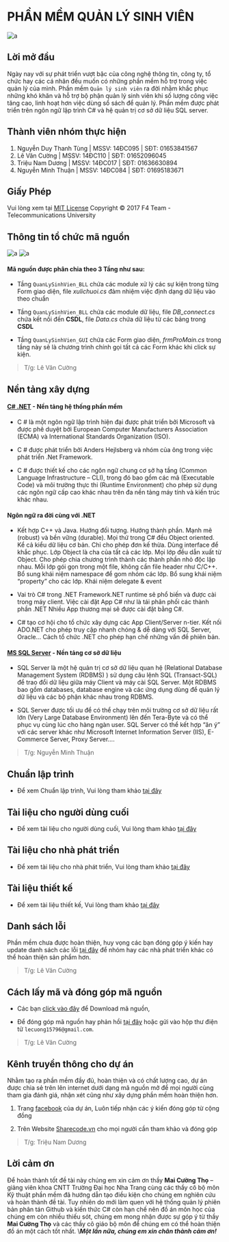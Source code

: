 # PHẦN MỀM QUẢN LÝ SINH VIÊN
![a](https://user-images.githubusercontent.com/27596661/28235914-d6ff2b0a-6942-11e7-8c61-2013b95c1303.PNG)
## Lời mở đầu
Ngày nay với sự phát triển vượt bậc của công nghệ thông tin, công ty, tổ chức hay các cá nhân đều muốn có những phần mềm hỗ trợ trong việc quản lý của mình. Phần mềm `Quản lý sinh viên` ra đời nhằm khắc phục những khó khăn và hỗ trợ bộ phận quản lý sinh viên khi số lượng công việc tăng cao, linh hoạt hơn việc dùng sổ sách để quản lý.
Phần mềm được phát triển trên ngôn ngữ lập trình C# và hệ quản trị cơ sở dữ liệu SQL server.
## Thành viên nhóm thực hiện
1) Nguyễn Duy Thanh Tùng | MSSV: 14ĐC095 | SĐT: 01653841567
2) Lê Văn Cường | MSSV: 14ĐC110 | SĐT: 01652096045
3) Triệu Nam Dương | MSSV: 14ĐC017  | SĐT: 01636630894
4) Nguyễn Minh Thuận | MSSV: 14ĐC084 | SĐT: 01695183671
## Giấy Phép
Vui lòng xem tại [MIT License](https://github.com/F4Team-DHCN1A/QLSV/blob/master/LICENSE) Copyright © 2017 F4 Team - Telecommunications University

## Thông tin tổ chức mã nguồn 
![a](https://user-images.githubusercontent.com/27596661/28235728-3a03d372-693e-11e7-80e3-f40cba1c35f4.png)
![a](https://user-images.githubusercontent.com/27596661/28235747-afaa6334-693e-11e7-86c3-b8993361b441.png)

#### Mã nguồn được phân chia theo 3 Tầng như sau: 

* Tầng `QuanLySinhVien_BLL` chứa các module xử lý các sự kiện trong từng Form giao diện, file *xulichuoi.cs* đảm nhiệm việc định dạng dữ liệu vào theo chuẩn


* Tầng `QuanLySinhVien_BLL` chứa các module dữ liệu, file *DB_connect.cs* chứa kết nối đến **CSDL**, file *Data.cs* chứa dữ liệu từ các bảng trong  **CSDL**


* Tầng `QuanLySinhVien_GUI` chứa các Form giao diện, *frmProMain.cs* trong tầng này sẽ là chương trình chính gọi tất cả các Form khác khi click sự kiện.

> T/g: Lê Văn Cường
## Nền tảng xây dựng
#### [C# .NET](https://docs.microsoft.com/en-us/dotnet/csharp/getting-started/introduction-to-the-csharp-language-and-the-net-framework) - Nền tảng hệ thống phần mềm
* C # là một ngôn ngữ lập trình hiện đại được phát triển bởi Microsoft và được phê duyệt bởi European Computer Manufacturers Association (ECMA) và International Standards Organization (ISO).

* C # được phát triển bởi Anders Hejlsberg và nhóm của ông trong việc phát triển .Net Framework.

* C # được thiết kế cho các ngôn ngữ chung cơ sở hạ tầng (Common Language Infrastructure – CLI), trong đó bao gồm các mã (Executable Code) và môi trường thực thi (Runtime Environment) cho phép sử dụng các ngôn ngữ cấp cao khác nhau trên đa nền tảng máy tính và kiến trúc khác nhau.

#### Ngôn ngữ ra đời cùng với .NET

* Kết hợp C++ và Java. Hướng đối tượng. Hướng thành phần. Mạnh mẽ (robust) và bền vững (durable). Mọi thứ trong C# đều Object oriented. Kể cả kiểu dữ liệu cơ bản. Chỉ cho phép đơn kế thừa. Dùng interface để khắc phục. Lớp Object là cha của tất cả các lớp. Mọi lớp đều dẫn xuất từ Object. Cho phép chia chương trình thành các thành phần nhỏ độc lập nhau. Mỗi lớp gói gọn trong một file, không cần file header như C/C++. Bổ sung khái niệm namespace để gom nhóm các lớp. Bổ sung khái niệm “property” cho các lớp. Khái niệm delegate & event

* Vai trò C# trong .NET Framework.NET runtime sẽ phổ biến và được cài trong máy client. Việc cài đặt App C# như là tái phân phối các thành phần .NET Nhiều App thương mại sẽ được cài đặt bằng C#.

* C# tạo cơ hội cho tổ chức xây dựng các App Client/Server n-tier. Kết nối ADO.NET cho phép truy cập nhanh chóng & dễ dàng với SQL Server, Oracle… Cách tổ chức .NET cho phép hạn chế những vấn đề phiên bản.

#### [MS SQL Server](https://www.microsoft.com/en-us/sql-server/sql-server-2016) - Nền tảng cơ sở dữ liệu
* SQL Server là một hệ quản trị cơ sở dữ liệu quan hệ (Relational Database Management System (RDBMS) ) sử dụng câu lệnh SQL (Transact-SQL) để trao đổi dữ liệu giữa máy Client và máy cài SQL Server. Một RDBMS bao gồm databases, database engine và các ứng dụng dùng để quản lý dữ liệu và các bộ phận khác nhau trong RDBMS.

* SQL Server được tối ưu để có thể chạy trên môi trường cơ sở dữ liệu rất lớn (Very Large Database Environment) lên đến Tera-Byte và có thể phục vụ cùng lúc cho hàng ngàn user. SQL Server có thể kết hợp “ăn ý” với các server khác như Microsoft Internet Information Server (IIS), E-Commerce Server, Proxy Server….
> T/g: Nguyễn Minh Thuận
## Chuẩn lập trình
* Để xem Chuẩn lập trình, Vui lòng tham khảo [tại đây](https://github.com/F4Team-DHCN1A/QLSV/blob/master/Document/Chu%E1%BA%A9n%20l%E1%BA%ADp%20tr%C3%ACnh.md)
## Tài liệu cho người dùng cuối
* Để xem tài liệu cho người dùng cuối, Vui lòng tham khảo [tại đây](https://github.com/F4Team-DHCN1A/QLSV/blob/master/Document/T%C3%A0i%20li%E1%BB%87u%20cho%20ng%C6%B0%E1%BB%9Di%20d%C3%B9ng%20cu%E1%BB%91i.md)
## Tài liệu cho nhà phát triển
* Để xem tài liệu cho nhà phát triển, Vui lòng tham khảo [tại đây](https://github.com/F4Team-DHCN1A/QLSV/blob/master/Document/T%C3%A0i%20li%E1%BB%87u%20danh%20cho%20nh%C3%A0%20ph%C3%A1t%20tri%E1%BB%83n.md)
## Tài liệu thiết kế
* Để xem tài liệu thiết kế, Vui lòng tham khảo [tại đây](https://github.com/F4Team-DHCN1A/QLSV/blob/master/Document/T%C3%A0i%20li%E1%BB%87u%20thi%E1%BA%BFt%20k%E1%BA%BF.md)
## Danh sách lỗi
Phần mềm chưa được hoàn thiện, huy vọng các bạn đóng góp ý kiến hay update danh sách các lỗi [tại đây](https://github.com/F4Team-DHCN1A/QLSV/issues) để nhóm hay các nhà phát triển khác có thể hoàn thiện sản phẩm hơn.
> T/g: Lê Văn Cường
## Cách lấy mã và đóng góp mã nguồn
* Các bạn [click vào đây](https://github.com/F4Team-DHCN1A/QLSV/archive/master.zip) để Download mã nguồn,

* Để đóng góp mã nguồn hay phản hồi [tại đây](https://github.com/F4Team-DHCN1A/QLSV/issues) hoặc gửi vào hộp thư điện tử `lecuong15796@gmail.com`.

> T/g: Lê Văn Cường
## Kênh truyền thông cho dự án
Nhằm tạo ra phần mềm đầy đủ, hoàn thiện và có chất lượng cao, dự án được chia sẻ trên lên internet dưới dạng mã nguồn mở để mọi người cùng tham gia đánh giá, nhận xét cũng như xây dựng phần mềm hoàn thiện hơn.

1.	Trang [facebook](https://www.facebook.com/%E1%BB%A8ng-d%E1%BB%A5ng-ph%E1%BA%A7n-m%E1%BB%81m-qu%E1%BA%A3n-l%C3%BD-sinh-vi%C3%AAn-107568713233555/) của dự án, Luôn tiếp nhận các ý kiến đóng góp từ cộng đồng

2.	Trên Website [Sharecode.vn](https://sharecode.vn/source-code/phan-mem-quan-ly-sinh-vien-13414.htm) cho mọi người cần tham khảo và đóng góp

> T/g: Triệu Nam Dương
## Lời cảm ơn
Để hoàn thành tốt đề tài này chúng em xin cảm ơn thầy **Mai Cường Thọ** – giảng viên khoa CNTT Trường Đại học Nha Trang cùng các thầy cô bộ môn Kỹ thuật phần mềm đã hướng dẫn tạo điều kiện cho chúng em nghiên cứu và hoàn thành đề tài. Tuy nhiên do mới làm quen với hệ thống quản lý phiên bản phân tán Github và kiến thức C# còn hạn chế nên đồ án môn học của chúng em còn nhiều thiếu sót, chúng em mong nhận được sự góp ý từ thầy **Mai Cường Thọ** và các thầy cô giáo bộ môn để chúng em có thể hoàn thiện đồ án một cách tốt nhất.
\\**_Một lần nữa, chúng em xin chân thành cảm ơn!_**
